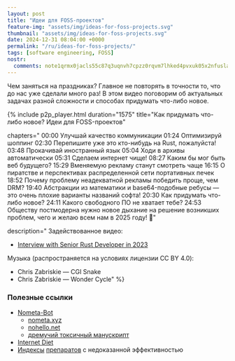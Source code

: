 ```yaml
---
layout: post
title: "Идеи для FOSS-проектов"
feature-img: "assets/img/ideas-for-foss-projects.svg"
thumbnail: "assets/img/ideas-for-foss-projects.svg"
date: 2024-12-31 08:04:00 +0000
permalink: "/ru/ideas-for-foss-projects/"
tags: [software engineering, FOSS]
nostr:
  comments: note1qrmx0jacls55c87q3uqnvh7cpzz0rqvm7lhked4pvxuk05x2nfusla3f47
---
```


Чем заняться на праздниках?
Главное не повторять в точности то, что до нас уже сделали много раз!
В этом видео поговорим об актуальных задачах разной сложности и способах придумать что-либо новое.

<!--more-->

{% include p2p_player.html
  duration="1575"
  title="Как придумать что-либо новое? Идеи для FOSS-проектов"

  chapters="
00:00 Улучшай качество коммуникации
01:24 Оптимизируй шоппинг
02:30 Перепишите уже это кто-нибудь на Rust, пожалуйста!
03:48 Прокачивай иностранный язык
05:04 Ходи в архивы автоматически
05:31 Сделаем интернет чище!
08:27 Каким бы мог быть веб будущего?
15:29 Вменяемую рекламу станут смотреть чаще
16:15 О пиратстве и перспективах распределенной сети портативных печек
18:52 Почему проблему неадекватной рекламы победить проще, чем DRM?
19:40 Абстракции из математики и base64-подобные ребусы — это очень плохие варианты названий софта!
20:30 Как придумать что-либо новое?
24:11 Какого свободного ПО не хватает тебе?
24:53 Обществу постмодерна нужно новое дыхание на решение возникших проблем, чего и желаю всем нам в 2025 году! 🎄"

  description="
Задействованное видео:
- [Interview with Senior Rust Developer in 2023](https://youtu.be/TGfQu0bQTKc)

Музыка (распространяется на условиях лицензии CC BY 4.0):
- Chris Zabriskie — CGI Snake
- Chris Zabriskie — Wonder Cycle"
%}

### Полезные ссылки
- [Nometa-Bot](https://github.com/SimulatorML/Nometa-Bot#readme)
    - [nometa.xyz](https://nometa.xyz/ru)
    - [nohello.net](https://nohello.net/ru)
    - [дремучий токсичный манускрипт](https://sitengine.ru/smart-question-ru.html)
- [Internet Diet](https://github.com/transitive-bullshit/internet-diet#readme)
- [Индексы](https://ru.wikipedia.org/wiki/%D0%9A%D0%B0%D1%82%D0%B5%D0%B3%D0%BE%D1%80%D0%B8%D1%8F:%D0%9B%D0%B5%D0%BA%D0%B0%D1%80%D1%81%D1%82%D0%B2%D0%B5%D0%BD%D0%BD%D1%8B%D0%B5_%D1%81%D1%80%D0%B5%D0%B4%D1%81%D1%82%D0%B2%D0%B0_%D1%81_%D0%BD%D0%B5%D0%B4%D0%BE%D0%BA%D0%B0%D0%B7%D0%B0%D0%BD%D0%BD%D0%BE%D0%B9_%D1%8D%D1%84%D1%84%D0%B5%D0%BA%D1%82%D0%B8%D0%B2%D0%BD%D0%BE%D1%81%D1%82%D1%8C%D1%8E) [препаратов](https://encyclopatia.ru/wiki/%D0%A0%D0%B0%D1%81%D1%81%D1%82%D1%80%D0%B5%D0%BB%D1%8C%D0%BD%D1%8B%D0%B9_%D1%81%D0%BF%D0%B8%D1%81%D0%BE%D0%BA_%D0%BF%D1%80%D0%B5%D0%BF%D0%B0%D1%80%D0%B0%D1%82%D0%BE%D0%B2) с недоказанной эффективностью
